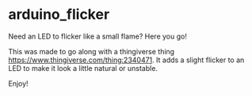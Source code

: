 # arduino_flicker
Need an LED to flicker like a small flame? Here you go!

This was made to go along with a thingiverse thing https://www.thingiverse.com/thing:2340471.
It adds a slight flicker to an LED to make it look a little natural or unstable.

Enjoy!
